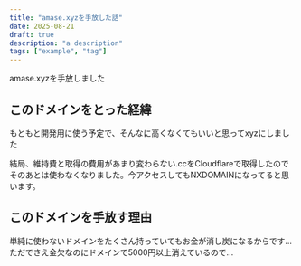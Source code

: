 ```yaml
---
title: "amase.xyzを手放した話"
date: 2025-08-21
draft: true
description: "a description"
tags: ["example", "tag"]
---
```

amase.xyzを手放しました

## このドメインをとった経緯
もともと開発用に使う予定で、そんなに高くなくてもいいと思ってxyzにしました

結局、維持費と取得の費用があまり変わらない.ccをCloudflareで取得したのでそのあとは使わなくなりました。今アクセスしてもNXDOMAINになってると思います。

## このドメインを手放す理由
単純に使わないドメインをたくさん持っていてもお金が消し炭になるからです...ただでさえ金欠なのにドメインで5000円以上消えているので...